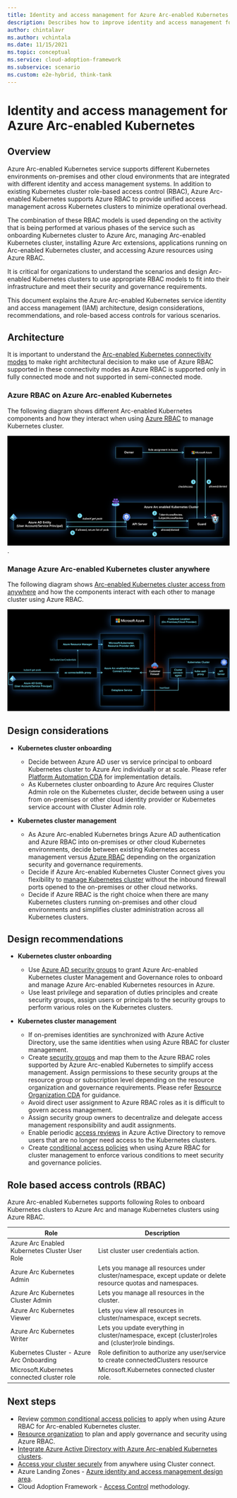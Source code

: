 ```yaml
---
title: Identity and access management for Azure Arc-enabled Kubernetes
description: Describes how to improve identity and access management for the Azure Arc-enabled Kubernetes.
author: chintalavr
ms.author: vchintala
ms.date: 11/15/2021
ms.topic: conceptual
ms.service: cloud-adoption-framework
ms.subservice: scenario
ms.custom: e2e-hybrid, think-tank
---
```


# Identity and access management for Azure Arc-enabled Kubernetes

## Overview

Azure Arc-enabled Kubernetes service supports different Kubernetes environments on-premises and other cloud environments that are integrated with different identity and access management systems. In addition to existing Kubernetes cluster role-based access control (RBAC), Azure Arc-enabled Kubernetes supports Azure RBAC to provide unified access management across Kubernetes clusters to minimize operational overhead. 

The combination of these RBAC models is used depending on the activity that is being performed at various phases of the service such as onboarding Kubernetes cluster to Azure Arc, managing Arc-enabled Kubernetes cluster, installing Azure Arc extensions, applications running on Arc-enabled Kubernetes cluster, and accessing Azure resources using Azure RBAC.

It is critical for organizations to understand the scenarios and design Arc-enabled Kubernetes clusters to use appropriate RBAC models to fit into their infrastructure and meet their security and governance requirements.

This document explains the Azure Arc-enabled Kubernetes service identity and access management (IAM) architecture, design considerations, recommendations, and role-based access controls for various scenarios.

## Architecture

It is important to understand the [Arc-enabled Kubernetes connectivity modes](/azure/azure-arc/kubernetes/conceptual-connectivity-modes#understand-connectivity-modes) to make right architectural decision to make use of Azure RBAC supported in these connectivity modes as Azure RBAC is supported only in fully connected mode and not supported in semi-connected mode.

### Azure RBAC on Azure Arc-enabled Kubernetes

The following diagram shows different Arc-enabled Kubernetes components and how they interact when using [Azure RBAC](/azure/azure-arc/kubernetes/conceptual-azure-rbac#architecture---azure-rbac-on-azure-arc-enabled-kubernetes) to manage Kubernetes cluster.

![Azure RBAC on Azure Arc-enabled Kubernetes](./media/conceptual-azure-rbac.png).

### Manage Azure Arc-enabled Kubernetes cluster anywhere

The following diagram shows [Arc-enabled Kubernetes cluster access from anywhere](/azure/azure-arc/kubernetes/conceptual-cluster-connect) and how the components interact with each other to manage cluster using Azure RBAC.

![Access Arc-enabled Kubernetes anywhere](./media/conceptual-cluster-connect.png)

## Design considerations

- **Kubernetes cluster onboarding**
  - Decide between Azure AD user vs service principal to onboard Kubernetes cluster to Azure Arc individually or at scale. Please refer [Platform Automation CDA](./platform-automation.md) for implementation details.
  - As Kubernetes cluster onboarding to Azure Arc requires Cluster Admin role on the Kubernetes cluster, decide between using a user from on-premises or other cloud identity provider or Kubernetes service account with Cluster Admin role.

- **Kubernetes cluster management**
  - As Azure Arc-enabled Kubernetes brings Azure AD authentication and Azure RBAC into on-premises or other cloud Kubernetes environments, decide between existing Kubernetes access management versus [Azure RBAC](/azure/azure-arc/kubernetes/conceptual-azure-rbac) depending on the organization security and governance requirements.
  - Decide if Azure Arc-enabled Kubernetes Cluster Connect gives you flexibility to [manage Kubernetes cluster](/azure/azure-arc/kubernetes/conceptual-cluster-connect) without the inbound firewall ports opened to the on-premises or other cloud networks.
  - Decide if Azure RBAC is the right choice when there are many Kubernetes clusters running on-premises and other cloud environments and simplifies cluster administration across all Kubernetes clusters.

## Design recommendations

- **Kubernetes cluster onboarding**
  - Use [Azure AD security groups](/azure/active-directory/fundamentals/active-directory-groups-create-azure-portal) to grant Azure Arc-enabled Kubernetes cluster Management and Governance roles to onboard and manage Azure Arc-enabled Kubernetes resources in Azure.
  - Use least privilege and separation of duties principles and create security groups,  assign users or principals to the security groups to perform various roles on the Kubernetes clusters.
  
- **Kubernetes cluster management**
  - If on-premises identities are synchronized with Azure Active Directory, use the same identities when using Azure RBAC for cluster management.
  - Create [security groups](/azure/active-directory/fundamentals/active-directory-groups-create-azure-portal) and map them to the Azure RBAC roles supported by Azure Arc-enabled Kubernetes to simplify access management. Assign permissions to these security groups at the resource group or subscription level depending on the resource organization and governance requirements. Please refer [Resource Organization CDA](./resource-organization.md) for guidance.
  - Avoid direct user assignment to Azure RBAC roles as it is difficult to govern access management.
  - Assign security group owners to decentralize and delegate access management responsibility and audit assignments.
  - Enable periodic [access reviews](/azure/active-directory/privileged-identity-management/pim-create-azure-ad-roles-and-resource-roles-review) in Azure Active Directory to remove users that are no longer need access to the Kubernetes clusters.
  - Create [conditional access policies](/azure/active-directory/conditional-access/howto-conditional-access-policy-azure-management) when using Azure RBAC for cluster management to enforce various conditions to meet security and governance policies.
  
## Role based access controls (RBAC)

Azure Arc-enabled Kubernetes supports following Roles to onboard Kubernetes clusters to Azure Arc and manage Kubernetes clusters using Azure RBAC.

|Role|Description|
|-----------|------------|
|Azure Arc Enabled Kubernetes Cluster User Role|List cluster user credentials action.|
|Azure Arc Kubernetes Admin|Lets you manage all resources under cluster/namespace, except update or delete resource quotas and namespaces.|
|Azure Arc Kubernetes Cluster Admin|Lets you manage all resources in the cluster.|
|Azure Arc Kubernetes Viewer|Lets you view all resources in cluster/namespace, except secrets.|
|Azure Arc Kubernetes Writer|Lets you update everything in cluster/namespace, except (cluster)roles and (cluster)role bindings.|
|Kubernetes Cluster - Azure Arc Onboarding|Role definition to authorize any user/service to create connectedClusters resource|
|Microsoft.Kubernetes connected cluster role|Microsoft.Kubernetes connected cluster role.|

## Next steps

- Review [common conditional access policies](/azure/active-directory/conditional-access/plan-conditional-access) to apply when using Azure RBAC for Arc-enabled Kubernetes cluster.
- [Resource organization](./resource-organization.md) to plan and apply governance and security using Azure RBAC.
- [Integrate Azure Active Directory with Azure Arc-enabled Kubernetes clusters](/azure/azure-arc/kubernetes/azure-rbac).
- [Access your cluster securely](/azure/azure-arc/kubernetes/conceptual-cluster-connect) from anywhere using Cluster connect.
- Azure Landing Zones - [Azure identity and access management design area](/azure/cloud-adoption-framework/ready/landing-zone/design-area/identity-access).
- Cloud Adoption Framework - [Access Control](/azure/cloud-adoption-framework/secure/access-control) methodology.
